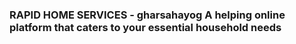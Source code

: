 ### RAPID HOME SERVICES - gharsahayog A helping online platform that caters to your essential household needs
